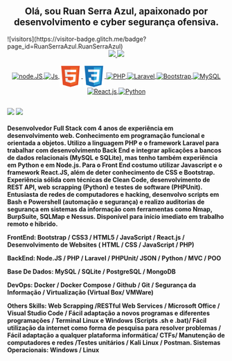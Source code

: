 <h2 align="center">
Olá, sou Ruan Serra Azul, apaixonado por desenvolvimento e cyber segurança ofensiva.
</h2>
![visitors](https://visitor-badge.glitch.me/badge?page_id=RuanSerraAzul.RuanSerraAzul)
<div align="center">
  <a href="https://github.com/RuanSerraAzul">
  <img height="180em" src="https://github-readme-stats-git-masterrstaa-rickstaa.vercel.app/api?username=RuanSerraAzul&show_icons=true&theme=synthwave&include_all_commits=true&count_private=true"/>
  <img height="180em" src="https://github-readme-stats-git-masterrstaa-rickstaa.vercel.app/api/top-langs/?username=RuanSerraAzul&show_icons=true&theme=synthwave&layout=compact"/>
</div>
<div align="center"><br>
  <img align="center" alt="node.JS" height="50" width="50" src="https://cdn.jsdelivr.net/gh/devicons/devicon/icons/nodejs/nodejs-original-wordmark.svg">
  <img align="center" alt="Js" height="50" width="50" src="https://cdn.jsdelivr.net/gh/devicons/devicon/icons/javascript/javascript-plain.svg">
  <img align="center" alt="HTML" height="50" width="50" src="https://raw.githubusercontent.com/devicons/devicon/master/icons/html5/html5-original.svg">
  <img align="center" alt="CSS" height="50" width="50" src="https://raw.githubusercontent.com/devicons/devicon/master/icons/css3/css3-original.svg">
  <img align="center" alt="PHP" height="70" width="70" src="https://cdn.jsdelivr.net/gh/devicons/devicon/icons/php/php-plain.svg">
  <img align="center" alt="Laravel" height="50" width="50" src="https://cdn.jsdelivr.net/gh/devicons/devicon/icons/laravel/laravel-plain.svg">
  <img  align="center" alt="Bootstrap" height="50" width="50" src="https://cdn.jsdelivr.net/gh/devicons/devicon/icons/bootstrap/bootstrap-original.svg" />
  <img  align="center" alt="MySQL" height="50" width="50" src="https://cdn.jsdelivr.net/gh/devicons/devicon/icons/mysql/mysql-original.svg" />
  <img  align="center" alt="React.js" height="50" width="50" src="https://cdn.jsdelivr.net/gh/devicons/devicon/icons/react/react-original.svg" />
  <img  align="center" alt="Python" height="50" width="50" src="https://cdn.jsdelivr.net/gh/devicons/devicon/icons/python/python-original.svg" />
          
</div>
  
  ##
 
<div> 
    <a align="center" href="https://www.linkedin.com/in/ruan-serra-azul-10bb7b209/" target="_blank"><img src="https://img.shields.io/badge/-LinkedIn-%230077B5?style=for-the-badge&logo=linkedin&logoColor=white" target="_blank"></a> 
    <a href = "mailto:ruan.4321.pablo@gmail.com"><img src="https://img.shields.io/badge/-Gmail-%23333?style=for-the-badge&logo=gmail&logoColor=red" target="_blank"></a>
</div>
  
  <h4> 
  Desenvolvedor Full Stack com 4 anos de experiência em desenvolvimento web. Conhecimento em
programação funcional e orientada a objetos. Utilizo a linguagem PHP e o framework Laravel para
trabalhar com desenvolvimento Back End e integrar aplicações a bancos de dados relacionais
(MySQL e SQLite), mas tenho também experiência em Python e em Node.js. Para o Front End costumo utilizar Javascript e o framework React.JS, além de
deter conhecimento de CSS e Bootstrap. Experiência sólida com técnicas de Clean Code,
desenvolvimento de REST API, web scrapping (Python) e testes de software (PHPUnit). Entusiasta
de redes de computadores e hacking, desenvolvo scripts em Bash e Powershell (automação e
segurança) e realizo auditorias de segurança em sistemas da informação com ferramentas como
Nmap, BurpSuite, SQLMap e Nessus. Disponível para início imediato em trabalho remoto e hibrido. <br>

FrontEnd: Bootstrap / CSS3 / HTML5 / JavaScript / React.js / Desenvolvimento de Websites ( HTML / CSS /
JavaScript / PHP)

BackEnd: Node.JS / PHP / Laravel / PHPUnit/ JSON / Python / MVC / POO

Base De Dados: MySQL / SQLite / PostgreSQL / MongoDB

DevOps: Docker / Docker Compose / Github / Git / Segurança da Informação / Virtualização (Virtual Box/ VMWare)

Others Skills: Web Scrapping /RESTful Web Services / Microsoft Office / Visual Studio Code / Fácil adaptação a novos programas e diferentes programações / Terminal Linux e Windows (Scripts .sh e .bat)/ Fácil utilização da internet como forma de pesquisa para resolver problemas / Fácil adaptação a qualquer plataforma informática/ CTFs/ Manutenção de computadores e redes /Testes unitários / Kali Linux / Postman.
Sistemas Operacionais: Windows / Linux

  
  </h4>
